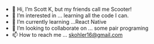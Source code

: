 - 👋 Hi, I’m Scott K, but my friends call me Scooter!
- 👀 I’m interested in ... learning all the code I can.
- 🌱 I’m currently learning ...React Native
- 💞️ I’m looking to collaborate on ... some pair programing
- 📫 How to reach me ... skohler16@gmail.com

<!---
skohler16/skohler16 is a ✨ special ✨ repository because its `README.md` (this file) appears on your GitHub profile.
You can click the Preview link to take a look at your changes.
--->
